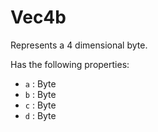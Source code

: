 # Vec4b
Represents a 4 dimensional byte.

Has the following properties:
- `a` : Byte
- `b` : Byte
- `c` : Byte
- `d` : Byte